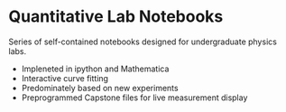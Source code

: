 # Quantitative Lab Notebooks
Series of self-contained notebooks designed for undergraduate physics labs. 
* Impleneted in ipython and Mathematica
* Interactive curve fitting
* Predominately based on new experiments
* Preprogrammed Capstone files for live measurement display
